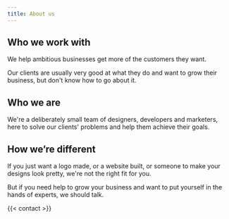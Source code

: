 ```yaml
---
title: About us
---
```


## Who we work with
We help ambitious businesses get more of the customers they want.

Our clients are usually very good at what they do and want to grow their business, but don't know how to go about it.

## Who we are
We're a deliberately small team of designers, developers and marketers, here to solve our clients' problems and help them achieve their goals.

## How we’re different
If you just want a logo made, or a website built, or someone to make your designs look pretty, we're not the right fit for you.

But if you need help to grow your business and want to put yourself in the hands of experts, we should talk.

{{< contact >}}
